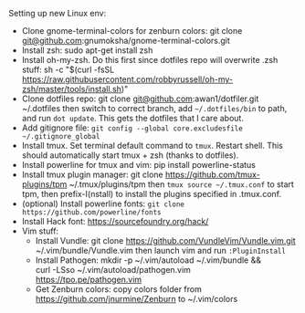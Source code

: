 Setting up new Linux env:

- Clone gnome-terminal-colors for zenburn colors:
    git clone git@github.com:gnumoksha/gnome-terminal-colors.git
- Install zsh:
    sudo apt-get install zsh
- Install oh-my-zsh. Do this first since dotfiles repo will overwrite .zsh
  stuff:
    sh -c "$(curl -fsSL https://raw.githubusercontent.com/robbyrussell/oh-my-zsh/master/tools/install.sh)"
- Clone dotfiles repo:
    git clone git@github.com:awan1/dotfiler.git ~/.dotfiles
  then switch to correct branch, add `~/.dotfiles/bin` to path, and run
  `dot update`.
  This gets the dotfiles that I care about.
- Add gitignore file: `git config --global core.excludesfile ~/.gitignore_global`
- Install tmux. Set terminal default command to `tmux`. Restart shell.
  This should automatically start tmux + zsh (thanks to dotfiles).
- Install powerline for tmux and vim:
    pip install powerline-status
- Install tmux plugin manager:
    git clone https://github.com/tmux-plugins/tpm ~/.tmux/plugins/tpm
  then `tmux source ~/.tmux.conf` to start tpm,
  then prefix-I(nstall) to install the plugins specified in .tmux.conf.
- (optional) Install powerline fonts:
  `git clone https://github.com/powerline/fonts`
- Install Hack font: https://sourcefoundry.org/hack/
- Vim stuff:
  - Install Vundle:
      git clone https://github.com/VundleVim/Vundle.vim.git ~/.vim/bundle/Vundle.vim
    then launch vim and run `:PluginInstall`
  - Install Pathogen:
      mkdir -p ~/.vim/autoload ~/.vim/bundle && \
      curl -LSso ~/.vim/autoload/pathogen.vim https://tpo.pe/pathogen.vim
  - Get Zenburn colors: copy colors folder from https://github.com/jnurmine/Zenburn
    to ~/.vim/colors

